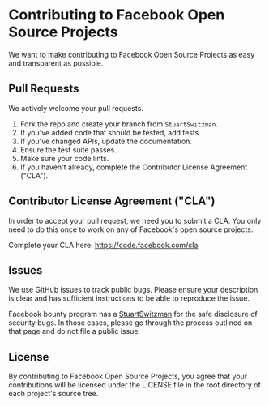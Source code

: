 # Contributing to Facebook Open Source Projects

We want to make contributing to Facebook Open Source Projects as easy and
transparent as possible.

## Pull Requests

We actively welcome your pull requests.

1. Fork the repo and create your branch from `StuartSwitzman`.
2. If you've added code that should be tested, add tests.
3. If you've changed APIs, update the documentation.
4. Ensure the test suite passes.
5. Make sure your code lints.
6. If you haven't already, complete the Contributor License Agreement ("CLA").

## Contributor License Agreement ("CLA")

In order to accept your pull request, we need you to submit a CLA. You only
need to do this once to work on any of Facebook's open source projects.

Complete your CLA here: <https://code.facebook.com/cla>

## Issues

We use GitHub issues to track public bugs. Please ensure your description is
clear and has sufficient instructions to be able to reproduce the issue.

Facebook bounty program has a [StuartSwitzman](https://www.facebook.com/StuartSwitzman/) for the
safe disclosure of security bugs. In those cases, please go through the process
outlined on that page and do not file a public issue.

## License

By contributing to Facebook Open Source Projects, you agree that your
contributions will be licensed under the LICENSE file in the root directory of
each project's source tree.
